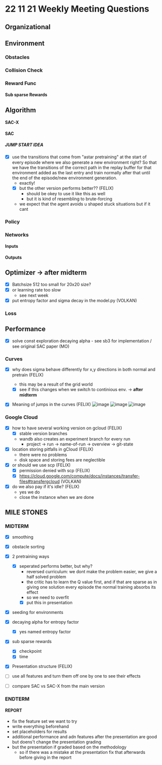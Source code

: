 # 22 11 21 Weekly Meeting Questions

## Organizational

## Environment
### Obstacles

### Collision Check
### Reward Func
#### Sub sparse Rewards
  
## Algorithm
#### SAC-X
#### SAC
##### JUMP START IDEA
- [X] use the transitions that come from "astar pretraining" at the start of every episode where we 
	  also generate a new environment right? So that we have the transitions of the correct path in the replay buffer for that environment added as the last entry and train normally after that until the end of the episode/new environment generation.
  -  exactly!
  -  [X] but the other version performs better?? (FELIX)
    - should be okey to use it like this as well
    - but it is kind of resembling to brute-forcing
  - we expect that the agent avoids u shaped stuck situations but if it cant 
### Policy
### Networks
#### Inputs
#### Outputs

## Optimizer -> **after midterm**
- [X] Batchsize 512 too small for 20x20 size?
- [X] or learning rate too slow
  - see next week
- [X] put entropy factor and sigma decay in the model.py (VOLKAN)
### Loss
## Performance
- [X] solve const exploration decaying alpha - see sb3 for implementation / see original SAC paper (MO)
### Curves
- [X] why does sigma behave differently for x,y directions in both normal and pretrain (FELIX)
  - this may be a result of the grid world 
  - [X] see if this changes when we switch to continious env. -> **after midterm**
- [X] Meaning of jumps in the curves (FELIX)
![image](https://user-images.githubusercontent.com/75018544/206923169-bc0d0b23-dfa1-44b6-981e-c669ab85b5fd.png)
![image](https://user-images.githubusercontent.com/75018544/206923185-276b9a01-4895-46dd-a65d-3f12ce847b92.png)
![image](https://user-images.githubusercontent.com/75018544/206923192-808446e7-2598-4dd7-a833-c30f14fb62b7.png)


### Google Cloud
- [X] how to have several working version on gcloud (FELIX)
  - [X] stable version branches
  - wandb also creates an experiment branch for every run
    - project -> run -> name-of-run -> overview -> git-state
- [X] location storing pitfalls in gCloud (FELIX)
  - there were no problems
  - disk space and storing fees are neglectible 
- [X] or should we use scp (FELIX)
  - [X] permission denied with scp (FELIX)
  - [X] https://cloud.google.com/compute/docs/instances/transfer-files#transfergcloud (VOLKAN)
- [X] do we also pay if it's idle? (FELIX)
  - yes we do
  - close the instance when we are done

## MILE STONES

### MIDTERM
- [X] smoothing
- [X] obstacle sorting
- [X] 2 pretraining ways
  - [X] seperated performs better, but why? 	
    - reversed curriculum: we dont make the problem easier, we give a half solved problem 
    - the critic has to learn the Q value first, and if that are sparse as in giving 
      one solution every episode the normal training absorbs its effect
    - so we need to overfit
    - [X] put this in presentation
- [X] seeding for environments
- [X] decaying alpha for entropy factor
  - [X] yes named entropy factor 
- [X] sub sparse rewards
  - [X] checkpoint
  - [X] time

- [X] Presentation structure (FELIX)

- [ ] use all features and turn them off one by one to see their effects

- [ ] compare SAC vs SAC-X from the main version 

### ENDTERM

#### REPORT
- fix the feature set we want to try
- write everything beforehand 
- set placeholders for results
- additional performance and adn features after the presentation are good but doens't change the presentation grading
- but the presentation if graded based on the methodology 
  - so if there was a mistake at the presentation fix that afterwards before giving in the report
